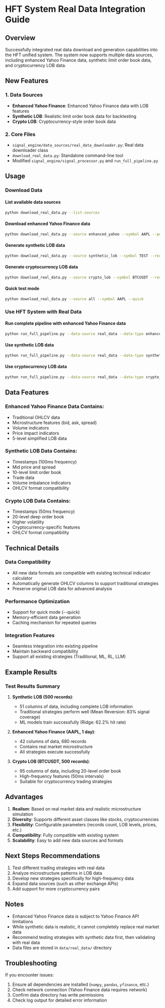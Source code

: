 # HFT System Real Data Integration Guide

## Overview

Successfully integrated real data download and generation capabilities into the HFT unified system. The system now supports multiple data sources, including enhanced Yahoo Finance data, synthetic limit order book data, and cryptocurrency LOB data.

## New Features

### 1. Data Sources
- **Enhanced Yahoo Finance**: Enhanced Yahoo Finance data with LOB features
- **Synthetic LOB**: Realistic limit order book data for backtesting
- **Crypto LOB**: Cryptocurrency-style order book data

### 2. Core Files
- `signal_engine/data_sources/real_data_downloader.py`: Real data downloader class
- `download_real_data.py`: Standalone command-line tool
- Modified `signal_engine/signal_processor.py` and `run_full_pipeline.py`

## Usage

### Download Data

#### List available data sources
```bash
python download_real_data.py --list-sources
```

#### Download enhanced Yahoo Finance data
```bash
python download_real_data.py --source enhanced_yahoo --symbol AAPL --period 1d --interval 1m
```

#### Generate synthetic LOB data
```bash
python download_real_data.py --source synthetic_lob --symbol TEST --records 10000 --levels 10
```

#### Generate cryptocurrency LOB data
```bash
python download_real_data.py --source crypto_lob --symbol BTCUSDT --records 20000
```

#### Quick test mode
```bash
python download_real_data.py --source all --symbol AAPL --quick
```

### Use HFT System with Real Data

#### Run complete pipeline with enhanced Yahoo Finance data
```bash
python run_full_pipeline.py --data-source real_data --data-type enhanced_yahoo --symbol AAPL --period 1d --interval 1m --skip-rl --skip-llm
```

#### Use synthetic LOB data
```bash
python run_full_pipeline.py --data-source real_data --data-type synthetic_lob --symbol TEST --records 5000 --levels 10 --skip-rl --skip-llm
```

#### Use cryptocurrency LOB data
```bash
python run_full_pipeline.py --data-source real_data --data-type crypto_lob --symbol BTCUSDT --records 10000 --skip-rl --skip-llm
```

## Data Features

### Enhanced Yahoo Finance Data Contains:
- Traditional OHLCV data
- Microstructure features (bid, ask, spread)
- Volume indicators
- Price impact indicators
- 5-level simplified LOB data

### Synthetic LOB Data Contains:
- Timestamps (100ms frequency)
- Mid price and spread
- 10-level limit order book
- Trade data
- Volume imbalance indicators
- OHLCV format compatibility

### Crypto LOB Data Contains:
- Timestamps (50ms frequency)
- 20-level deep order book
- Higher volatility
- Cryptocurrency-specific features
- OHLCV format compatibility

## Technical Details

### Data Compatibility
- All new data formats are compatible with existing technical indicator calculator
- Automatically generate OHLCV columns to support traditional strategies
- Preserve original LOB data for advanced analysis

### Performance Optimization
- Support for quick mode (--quick)
- Memory-efficient data generation
- Caching mechanism for repeated queries

### Integration Features
- Seamless integration into existing pipeline
- Maintain backward compatibility
- Support all existing strategies (Traditional, ML, RL, LLM)

## Example Results

### Test Results Summary
1. **Synthetic LOB (500 records)**:
   - 51 columns of data, including complete LOB information
   - Traditional strategies perform well (Mean Reversion: 83% signal coverage)
   - ML models train successfully (Ridge: 62.2% hit rate)

2. **Enhanced Yahoo Finance (AAPL, 1 day)**:
   - 42 columns of data, 680 records
   - Contains real market microstructure
   - All strategies execute successfully

3. **Crypto LOB (BTCUSDT, 500 records)**:
   - 95 columns of data, including 20-level order book
   - High-frequency features (50ms intervals)
   - Suitable for cryptocurrency trading strategies

## Advantages

1. **Realism**: Based on real market data and realistic microstructure simulation
2. **Diversity**: Supports different asset classes like stocks, cryptocurrencies
3. **Flexibility**: Configurable parameters (records count, LOB levels, prices, etc.)
4. **Compatibility**: Fully compatible with existing system
5. **Scalability**: Easy to add new data sources and formats

## Next Steps Recommendations

1. Test different trading strategies with real data
2. Analyze microstructure patterns in LOB data
3. Develop new strategies specifically for high-frequency data
4. Expand data sources (such as other exchange APIs)
5. Add support for more cryptocurrency pairs

## Notes

- Enhanced Yahoo Finance data is subject to Yahoo Finance API limitations
- While synthetic data is realistic, it cannot completely replace real market data
- Recommend testing strategies with synthetic data first, then validating with real data
- Data files are stored in `data/real_data/` directory

## Troubleshooting

If you encounter issues:
1. Ensure all dependencies are installed (`numpy`, `pandas`, `yfinance`, etc.)
2. Check network connection (Yahoo Finance data requires network)
3. Confirm data directory has write permissions
4. Check log output for detailed error information